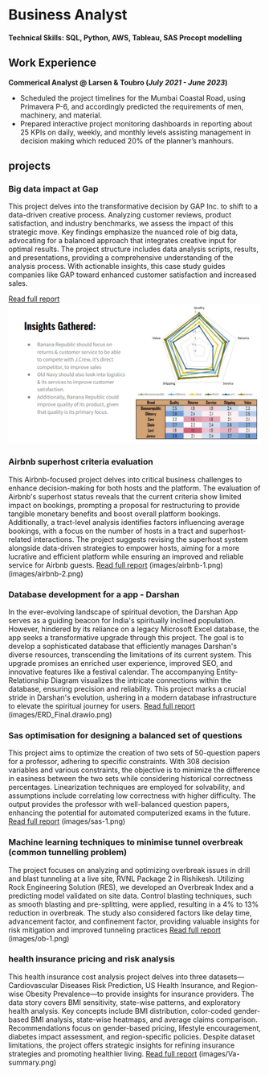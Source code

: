 # Business Analyst

#### Technical Skills: SQL, Python, AWS, Tableau, SAS Procopt modelling

## Work Experience
**Commerical Analyst @ Larsen & Toubro (_July 2021 - June 2023_)**
- Scheduled the project timelines for the Mumbai Coastal Road, using Primavera P-6, and accordingly predicted 
the requirements of men, machinery, and material.
- Prepared interactive project monitoring dashboards in reporting about 25 KPIs on daily, weekly, and monthly
levels assisting management in decision making which reduced 20% of the planner’s manhours.

## projects 
### Big data impact at Gap
 
 This project delves into the transformative decision by GAP Inc. to shift to a data-driven creative process. Analyzing customer reviews, product satisfaction, and 
 industry benchmarks, we assess the impact of this strategic move. Key findings emphasize the nuanced role of big data, advocating for a balanced approach that 
 integrates creative input for optimal results. The project structure includes data analysis scripts, results, and presentations, providing a comprehensive 
 understanding of the analysis process. With actionable insights, this case study guides companies like GAP toward enhanced customer satisfaction and increased 
 sales.
 
 [Read full report](https://github.com/vishnuponduri1/impact-of-bigdata-on-gap-clothing)
 ![Gap clothing analysis](images/wda-1.png)



### Airbnb superhost criteria evaluation
 
 This Airbnb-focused project delves into critical business challenges to enhance decision-making for both hosts and the platform. The evaluation of Airbnb's 
 superhost status reveals that the current criteria show limited impact on bookings, prompting a proposal for restructuring to provide tangible monetary benefits 
 and boost overall platform bookings. Additionally, a tract-level analysis identifies factors influencing average bookings, with a focus on the number of hosts in 
 a tract and superhost-related interactions. The project suggests revising the superhost system alongside data-driven strategies to empower hosts, aiming for a 
 more lucrative and efficient platform while ensuring an improved and reliable service for Airbnb guests.
 [Read full report](https://github.com/vishnuponduri1/Airbnb-superhost-criteria-evaluation)
 (images/airbnb-1.png) (images/airbnb-2.png) 
 
### Database development for a app - Darshan
 
 In the ever-evolving landscape of spiritual devotion, the Darshan App serves as a guiding beacon for India's spiritually inclined population. However, hindered by 
 its reliance on a legacy Microsoft Excel database, the app seeks a transformative upgrade through this project. The goal is to develop a sophisticated database 
 that efficiently manages Darshan's diverse resources, transcending the limitations of its current system. This upgrade promises an enriched user experience, 
 improved SEO, and innovative features like a festival calendar. The accompanying Entity-Relationship Diagram visualizes the intricate connections within the 
 database, ensuring precision and reliability. This project marks a crucial stride in Darshan's evolution, ushering in a modern database infrastructure to elevate 
 the spiritual journey for users.
 [Read full report](https://github.com/vishnuponduri1/database-creation-for-an-app)
 (images/ERD_Final.drawio.png)
 
### Sas optimisation for designing a balanced set of questions
 
 This project aims to optimize the creation of two sets of 50-question papers for a professor, adhering to specific constraints. With 308 decision variables and 
 various constraints, the objective is to minimize the difference in easiness between the two sets while considering historical correctness percentages. 
 Linearization techniques are employed for solvability, and assumptions include correlating low correctness with higher difficulty. The output provides the 
 professor with well-balanced question papers, enhancing the potential for automated computerized exams in the future.
 [Read full report](https://github.com/vishnuponduri1/optimisation-on-SAS-platform-to-create-balanced-question-paper)
 (images/sas-1.png)
 
### Machine learning techniques to minimise tunnel overbreak (common tunnelling problem)

 The project focuses on analyzing and optimizing overbreak issues in drill and blast tunneling at a live site, RVNL Package 2 in Rishikesh. Utilizing Rock 
 Engineering Solution (RES), we developed an Overbreak Index and a predicting model validated on site data. Control blasting techniques, such as smooth blasting 
 and pre-splitting, were applied, resulting in a 4% to 13% reduction in overbreak. The study also considered factors like delay time, advancement factor, and 
 confinement factor, providing valuable insights for risk mitigation and improved tunneling practices
 [Read full report](https://github.com/vishnuponduri1/using-classic-machine-learning-to-counter-tunnelling-problems)
 (images/ob-1.png)

### health insurance pricing and risk analysis
 
 This health insurance cost analysis project delves into three datasets—Cardiovascular Diseases Risk Prediction, US Health Insurance, and Region-wise Obesity 
 Prevalence—to provide insights for insurance providers. The data story covers BMI sensitivity, state-wise patterns, and exploratory health analysis. Key concepts 
 include BMI distribution, color-coded gender-based BMI analysis, state-wise heatmaps, and average claims comparison. Recommendations focus on gender-based 
 pricing, lifestyle encouragement, diabetes impact assessment, and region-specific policies. Despite dataset limitations, the project offers strategic insights for 
 refining insurance strategies and promoting healthier living.
 [Read full report](https://github.com/vishnuponduri1/health-insuarnce-pricing-and-risk-analysis)
 (images/Va-summary.png)
